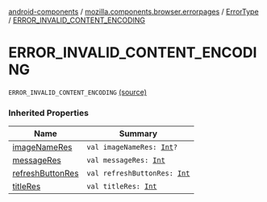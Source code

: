 [android-components](../../index.md) / [mozilla.components.browser.errorpages](../index.md) / [ErrorType](index.md) / [ERROR_INVALID_CONTENT_ENCODING](./-e-r-r-o-r_-i-n-v-a-l-i-d_-c-o-n-t-e-n-t_-e-n-c-o-d-i-n-g.md)

# ERROR_INVALID_CONTENT_ENCODING

`ERROR_INVALID_CONTENT_ENCODING` [(source)](https://github.com/mozilla-mobile/android-components/blob/master/components/browser/errorpages/src/main/java/mozilla/components/browser/errorpages/ErrorPages.kt#L190)

### Inherited Properties

| Name | Summary |
|---|---|
| [imageNameRes](image-name-res.md) | `val imageNameRes: `[`Int`](https://kotlinlang.org/api/latest/jvm/stdlib/kotlin/-int/index.html)`?` |
| [messageRes](message-res.md) | `val messageRes: `[`Int`](https://kotlinlang.org/api/latest/jvm/stdlib/kotlin/-int/index.html) |
| [refreshButtonRes](refresh-button-res.md) | `val refreshButtonRes: `[`Int`](https://kotlinlang.org/api/latest/jvm/stdlib/kotlin/-int/index.html) |
| [titleRes](title-res.md) | `val titleRes: `[`Int`](https://kotlinlang.org/api/latest/jvm/stdlib/kotlin/-int/index.html) |
